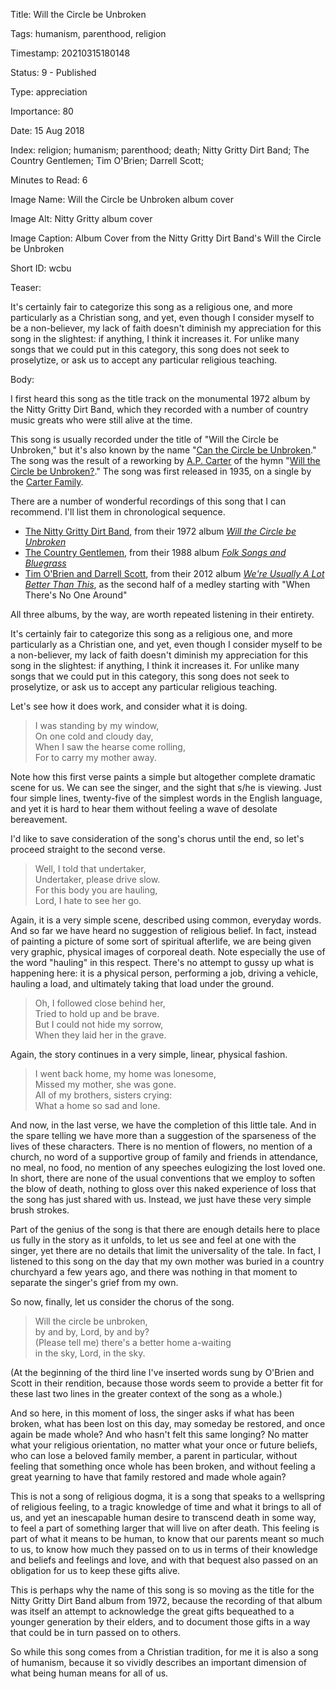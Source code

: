 Title:  Will the Circle be Unbroken

Tags:   humanism, parenthood, religion

Timestamp: 20210315180148

Status: 9 - Published

Type:   appreciation

Importance: 80

Date:   15 Aug 2018

Index:  religion; humanism; parenthood; death; Nitty Gritty Dirt Band; The Country Gentlemen; Tim O'Brien; Darrell Scott; 

Minutes to Read: 6

Image Name: Will the Circle be Unbroken album cover

Image Alt: Nitty Gritty album cover

Image Caption: Album Cover from the Nitty Gritty Dirt Band's Will the Circle be Unbroken

Short ID: wcbu

Teaser: 

It's certainly fair to categorize this song as a religious one, and more particularly as a Christian song, and yet, even though I consider myself to be a non-believer, my lack of faith doesn't diminish my appreciation for this song in the slightest: if anything, I think it increases it. For unlike many songs that we could put in this category, this song does not seek to proselytize, or ask us to accept any particular religious teaching. 


Body: 

I first heard this song as the title track on the monumental 1972 album by the Nitty Gritty Dirt Band, which they recorded with a number of country music greats who were still alive at the time.

This song is usually recorded under the title of "Will the Circle be Unbroken," but it's also known by the name "[Can the Circle be Unbroken][wp]." The song was the result of a reworking by [A.P. Carter][ap] of the hymn "[Will the Circle be Unbroken?][wp2]." The song was first released in 1935, on a single by the [Carter Family][cf]. 

There are a number of wonderful recordings of this song that I can recommend. I'll list them in chronological sequence. 

* [The Nitty Gritty Dirt Band][track1], from their 1972 album *[Will the Circle be Unbroken][album1]*
* [The Country Gentlemen][track2], from their 1988 album *[Folk Songs and Bluegrass][album2]*
* [Tim O'Brien and Darrell Scott][track3], from their 2012 album *[We're Usually A Lot Better Than This][album3]*, as the second half of a medley starting with "When There's No One Around"

All three albums, by the way, are worth repeated listening in their entirety.  

It's certainly fair to categorize this song as a religious one, and more particularly as a Christian one, and yet, even though I consider myself to be a non-believer, my lack of faith doesn't diminish my appreciation for this song in the slightest: if anything, I think it increases it. For unlike many songs that we could put in this category, this song does not seek to proselytize, or ask us to accept any particular religious teaching. 

Let's see how it does work, and consider what it is doing. 

> I was standing by my window,   
> On one cold and cloudy day,   
> When I saw the hearse come rolling,   
> For to carry my mother away.  

Note how this first verse paints a simple but altogether complete dramatic scene for us. We can see the singer, and the sight that s/he is viewing. Just four simple lines, twenty-five of the simplest words in the English language, and yet it is hard to hear them without feeling a wave of desolate bereavement. 

I'd like to save consideration of the song's chorus until the end, so let's proceed straight to the second verse. 
  
> Well, I told that undertaker,   
> Undertaker, please drive slow.   
> For this body you are hauling,  
> Lord, I hate to see her go.   

Again, it is a very simple scene, described using common, everyday words. And so far we have heard no suggestion of religious belief. In fact, instead of painting a picture of some sort of spiritual afterlife, we are being given very graphic, physical images of corporeal death. Note especially the use of the word "hauling" in this respect. There's no attempt to gussy up what is happening here: it is a physical person, performing a job, driving a vehicle, hauling a load, and ultimately taking that load under the ground. 
  
> Oh, I followed close behind her,   
> Tried to hold up and be brave.   
> But I could not hide my sorrow,   
> When they laid her in the grave.   

Again, the story continues in a very simple, linear, physical fashion. 
 
> I went back home, my home was lonesome,   
> Missed my mother, she was gone.   
> All of my brothers, sisters crying:   
> What a home so sad and lone.   

And now, in the last verse, we have the completion of this little tale. And in the spare telling we have more than a suggestion of the sparseness of the lives of these characters. There is no mention of flowers, no mention of a church, no word of a supportive group of family and friends in attendance, no meal, no food, no mention of any speeches eulogizing the lost loved one. In short, there are none of the usual conventions that we employ to soften the blow of death, nothing to gloss over this naked experience of loss that the song has just shared with us. Instead, we just have these very simple brush strokes. 

Part of the genius of the song is that there are enough details here to place us fully in the story as it unfolds, to let us see and feel at one with the singer, yet there are no details that limit the universality of the tale. In fact, I listened to this song on the day that my own mother was buried in a country churchyard a few years ago, and there was nothing in that moment to separate the singer's grief from my own. 

So now, finally, let us consider the chorus of the song. 

> Will the circle be unbroken,   
> by and by, Lord, by and by?   
> (Please tell me) there's a better home a-waiting   
> in the sky, Lord, in the sky.

(At the beginning of the third line I've inserted words sung by O'Brien and Scott in their rendition, because those words seem to provide a better fit for these last two lines in the greater context of the song as a whole.) 

And so here, in this moment of loss, the singer asks if what has been broken, what has been lost on this day, may someday be restored, and once again be made whole? And who hasn't felt this same longing? No matter what your religious orientation, no matter what your once or future beliefs, who can lose a beloved family member, a parent in particular, without feeling that something once whole has been broken, and without feeling a great yearning to have that family restored and made whole again?

This is not a song of religious dogma, it is a song that speaks to a wellspring of religious feeling, to a tragic knowledge of time and what it brings to all of us, and yet an inescapable human desire to transcend death in some way, to feel a part of something larger that will live on after death. This feeling is part of what it means to be human, to know that our parents meant so much to us, to know how much they passed on to us in terms of their knowledge and beliefs and feelings and love, and with that bequest also passed on an obligation for us to keep these gifts alive. 

This is perhaps why the name of this song is so moving as the title for the Nitty Gritty Dirt Band album from 1972, because the recording of that album was itself an attempt to acknowledge the great gifts bequeathed to a younger generation by their elders, and to document those gifts in a way that could be in turn passed on to others. 

So while this song comes from a Christian tradition, for me it is also a song of humanism, because it so vividly describes an important dimension of what being human means for all of us. 

[album1]: https://amzn.to/2MLs4nR
[album2]: https://amzn.to/2OAaLaa
[album3]: https://amzn.to/2KPLRB4

[track1]: https://geo.itunes.apple.com/us/album/will-the-circle-be-unbroken/724920283?i=724922732&mt=1&ls=1&app=music&at=1l3vwJP

[track2]: https://geo.itunes.apple.com/us/album/will-the-circle-be-unbroken/85942864?i=85941067&mt=1&ls=1&app=music&at=1l3vwJP

[track3]: https://geo.itunes.apple.com/us/album/when-theres-no-one-around-will-the-circle-be-unbroken-live/562439339?i=562439436&mt=1&app=music&at=1l3vwJP

[ap]: https://en.wikipedia.org/wiki/A._P._Carter

[cf]: https://en.wikipedia.org/wiki/Carter_Family

[wp]: https://en.wikipedia.org/wiki/Can_the_Circle_Be_Unbroken_(By_and_By)

[wp2]: https://en.wikipedia.org/wiki/Will_the_Circle_Be_Unbroken%3F
